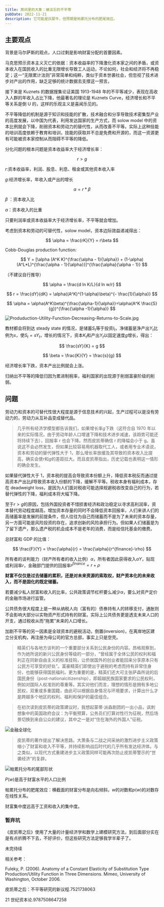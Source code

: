 ```yaml
---
title: 房间里的大象：被淡忘的不平等
pubDate: 2022-11-21
description: 它可能是灰犀牛，但预期是帕累托分布的肥尾效应。
---
```


## 主要观点

背景是马尔萨斯的观点，人口过剩是影响财富分配的首要因素。

马克思预示资本主义灭亡的依据：资本收益率的下降激化资本家之间的矛盾，或资本收入在国民收入的比重无限增长导致工人运动，不论如何，社会和经济将不再稳定；这一“无限累计法则”非常简单和纯粹，类似于资本世袭社会，但忽视了技术进步对产出的作用，缺乏足够的统计数据去支撑这一预言。

接下来是 Kuznets 的数据搜集论证美国 1913-1948 年的不平等减少，表现在高收入人群的年收入占比下降，他最著名的理论是 Kuznets Curve，经济增长和不平等关系是倒 U 的，这样的乐观主义是喜闻乐见的。

不平等降低的机制是源于知识和技能的扩散，技术融合和分享导致技术密集型产业的高度发展，以中国为代表，利用发达国家的生产方式，而 solow model 中的资本比例就会下降，削弱资本和劳动力的替代性，从而改善不平等。实际上这种技能的培训高度依赖于教育和培训，技能的获取并不总是免费和开源的，而这一资源更有可能被资本家控制从而阻碍不平等的降低。

分化问题的根本问题是资本收益率大于经济增长率：

$$
r>g
$$

$r$:资本收益率，利润、股息、利息、租金或其他资本收入率

$g$:经济增长率，年收入或产出的增长

$$
\alpha  = r * \beta
$$

$\beta$ ：资本收入比

$\alpha$：资本收入的比重

只要利润率或资本收益率大于经济增长率，不平等就会增加。

考虑到资本和劳动的可替代性，solow model，资本边际效益递减得出：

$$
\alpha = \frac{rK}{Y} = r\beta
$$

Cobb-Douglas production function:

$$
Y = [\alpha (A^K K)^{\frac{\alpha - 1}{\alpha}} + (1-\alpha)(A^L*L)^{\frac{\alpha - 1}{\alpha}}]^{\frac{\alpha}{\alpha - 1}}
$$

（不建议自行推导）

$$
\alpha = \frac{d ln K/L}{d ln w/r}
$$

$$
r = \frac{dY}{dK} = \alpha((A^K)^(1-\alpha)\beta)^{-
\frac{1}{\alpha}}
$$

$$
\alpha = \alpha(A^K\beta)^{\frac{\alpha-1}{\alpha}}=\alpha(A^K \frac{S}{g})^{\frac{\alpha -1}{\alpha}}
$$

![Produduction-Utility-Function-Decreasing-Returns-to-Scale.jpg](/static/images/Produduction-Utility-Function-Decreasing-Returns-to-Scale.jpg)

教材都会将到达 steady state 的情况，是储蓄$S_t$等于投资$I_t$，净储蓄是净产出$Y_t$比例为$s$，使$S_t = sY_t$，增长的情况下，资本$K_t$和产出$Y_t$以固定速度$g$增长，得出：

$$
\frac{sY}{K} = g
$$

$$
\beta = \frac{K}{Y} = \frac{s}{g}
$$

经济增长率下跌，资本产出比例就会上涨。

归纳出不平等的降低归因为累进制税率，福利国家的出现源于削弱富豪阶级的削弱。

## 问题

劳动力和资本的可替代性很大程度是源于信息技术的兴起，生产过程可以是没有劳动力的，劳动力从互补品变成替代品。

> 几乎所有经济学模型都告诉我们，如果增长率$g$下跌（这符合自 1970 年以来的实际情况，由于劳动年龄人口增速下降和技术进步减速，该趋势可能还将持续下去），回报率 r 也会下降。然而皮凯蒂确信 r 的降幅会小于 g。虽说这不会必然发生，但如果比较容易用机器取代工人，或者用专业术语说，资本和劳动的替代弹性大于 1，那么增长率放缓及其导致的资本收入比提高，确实会使$r$和$g$的差距拉大。而且皮凯蒂指出，历史记载也表明这一情形的确会发生。

如果替代弹性大于 1，资本税的提高会导致资本份额上升，降低资本税反而通过提高资本产出比$\beta$导致资本收入份额的下降，缓解不平等。税收本身有福利成本，存在 deadweight loss，是因为人们面对税收可能选择规避税收改变自己的行为，若替代弹性的下降，福利成本将大幅下降。

至于$r>g$的原因，包括外国投资者不惜损害经济和政治稳定以寻求高利润率，资本替代劳动程度越高，增加资本存量的同时不会降低资本回报率，人们来讲人们的高储蓄率是发展的前提条件，但人往往为自己而储蓄而不是为了未来的资本存量，另一方面可能是风险投资的存在，追求创新的风险承担行为。但如果人们储蓄是为了留下遗产，那么遗产税的机会成本不是老年的消费，而是给信托基金的缴费。

总财富和 GDP 的比值：

$$
\frac{F}{Y} = \frac{\alpha}{r} = \frac{\alpha}{r^{finance}-\rho}
$$

所有者的谈判能力（财产所有者的收入比例）$\alpha$，所有者因此获得收入$\alpha Y$，贴现或利润率$r$，金融部门提供的回报率$r^{finance} = r + \rho$

**财富不仅仅是过去储蓄的累积，还是对未来资源的索取权，财产资本化的未来收入，而不是固化的既定储蓄。**

若要减少私人财富和收入的比率，公共政策调节杠杆要么减少$\alpha$，要么对资产定价的金融市场进行监管。

公共债务很大程度上是一种从纳税人向（富有的）债券持有人的转移支付，通胀则不会影响大部分以实物资产形式持有的财富。实际上公共债务更是透支未来人口的开支，通过税收从而“拖累”未来的人口增长。

加剧不平等的另一因素是全球资本的避税活动，倒置(inversion)，在离岸地区建立分支机构，再注册为母公司的官方总部，事实上只是空壳。

> 精英们与各地方谈判的一个重要部分关系到公民身份的内容。昂格观察到，作为她所说的新兴公民身份等级的一部分，“曾经属于全体公民的权利和福利正在同新自由主义的标准挂钩，让侨居国外的创业者能回来分享原本只有公民方可享受的好处”。富豪精英们即使出于避税的考虑而持有非常住身份，也能够获得国民福利。更为重要的是，精英们还大可主张萨森所说的后国民身份（post-nationalcitizenship），即超越民族国家要求的公民权利，例如对国际人权准则的尊重等。其实对他们而言，理想的情形是拥有多地公民权，双重或多重国籍，由此可以根据自身情况与环境要求，计算出什么才是跨越多个地区的权利、福利和保护的最佳组合。

> 在初次读到皮凯蒂的政策建议时，我想起蒙蒂·派森剧团的一出小品，讽刺想象中的英国政府会议：为平衡预算，公务员们打算对性行为征税，然后场景切换到来自公众的建议，其中之一是对“住在海外的外国人”征税。

![金融全球化](/static/images/financial-globalization.png)

> 皮凯蒂的著作提出了解决思路。大萧条与二战之间采纳的激烈进步主义政策缩小了财富和收入不平等，并持续影响战后时代的几乎所有发达经济体。与之类似，以现代方式重建进步主义政策同样可能再次防止皮凯蒂警示的“世袭经济”的复辟。

![帕累托分布的尾部形状](/static/images/Tail-shape-of-the-Pareto-distribution.png)

$P(w)$是高于财富水平的人口比例

帕累托分布的肥尾效应：横截面的财富分布是向右倾斜，$w$的对数和$p(w)$的对数存在线性关系。

财富集中度远高于工资和收入的集中度。

### 暂弃坑

《皮凯蒂之后》使用了大量的计量经济学和数学上建模研究方法，到后面部分实在是有点折腾不下去，不好评价，但这些研究方法足够我学半辈子了。

未完待续

相关参考：

Fuleky, P. (2006). Anatomy of a Constant Elasticity of Substitution Type Production/Utility Function in Three Dimensions. Mimeo, University of Washington, October 2006.

皮凯蒂之后：不平等研究的新议程.7521738063

21 世纪资本论.9787508647258
